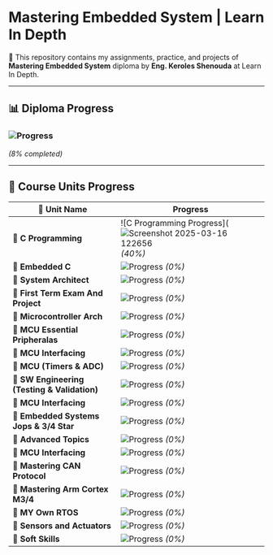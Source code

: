 #  Mastering Embedded System | Learn In Depth

📌 This repository contains my assignments, practice, and projects of **Mastering Embedded System** diploma by **Eng. Keroles Shenouda** at Learn In Depth.

---

## 📊 Diploma Progress  
### ![Progress](https://progress-bar.dev/8/)  
_(8% completed)_  

---

## 📁 Course Units Progress

| 📌 Unit Name           | Progress |
|------------------------|----------|
| 🔹 **C Programming**   | ![C Programming Progress](![Screenshot 2025-03-16 122656](https://github.com/user-attachments/assets/84694f8c-124d-44f8-882f-15dc45501b5c)_(40%)_ |
| 🔹 **Embedded C**      | ![Progress](https://progress-bar.dev/0/) _(0%)_ |
| 🔹 **System Architect**   | ![Progress](https://progress-bar.dev/0/) _(0%)_ |
| 🔹 **First Term Exam And Project**     | ![Progress](https://progress-bar.dev/0/) _(0%)_ |
| 🔹 **Microcontroller Arch**            | ![Progress](https://progress-bar.dev/0/) _(0%)_ |
| 🔹 **MCU Essential Pripheralas**  | ![Progress](https://progress-bar.dev/0/) _(0%)_ |
| 🔹 **MCU Interfacing**  | ![Progress](https://progress-bar.dev/0/) _(0%)_ |
| 🔹 **MCU (Timers & ADC)**  | ![Progress](https://progress-bar.dev/0/) _(0%)_ |
| 🔹 **SW Engineering (Testing & Validation)**  | ![Progress](https://progress-bar.dev/0/) _(0%)_ |
| 🔹 **MCU Interfacing**  | ![Progress](https://progress-bar.dev/0/) _(0%)_ |
| 🔹 **Embedded Systems Jops & 3/4 Star**  | ![Progress](https://progress-bar.dev/0/) _(0%)_ |
| 🔹 **Advanced Topics**  | ![Progress](https://progress-bar.dev/0/) _(0%)_ |
| 🔹 **MCU Interfacing**  | ![Progress](https://progress-bar.dev/0/) _(0%)_ |
| 🔹 **Mastering CAN Protocol**  | ![Progress](https://progress-bar.dev/0/) _(0%)_ |
| 🔹 **Mastering Arm Cortex M3/4**  | ![Progress](https://progress-bar.dev/0/) _(0%)_ |
| 🔹 **MY Own RTOS**  | ![Progress](https://progress-bar.dev/0/) _(0%)_ |
| 🔹 **Sensors and Actuators**  | ![Progress](https://progress-bar.dev/0/) _(0%)_ |
| 🔹 **Soft Skills**  | ![Progress](https://progress-bar.dev/0/) _(0%)_ |


